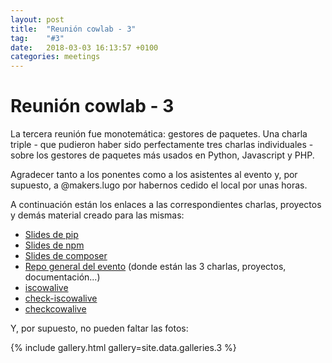 ```yaml
---
layout: post
title:  "Reunión cowlab - 3"
tag:    "#3"
date:   2018-03-03 16:13:57 +0100
categories: meetings
---
```

# Reunión cowlab - 3

La tercera reunión fue monotemática: gestores de paquetes. Una charla triple - que pudieron haber sido perfectamente tres charlas individuales - sobre los gestores de paquetes más usados en Python, Javascript y PHP.

Agradecer tanto a los ponentes como a los asistentes al evento y, por supuesto, a @makers.lugo por habernos cedido el local por unas horas.

A continuación están los enlaces a las correspondientes charlas, proyectos y demás material creado para las mismas:

* [Slides de pip](https://cowlab-lugo.github.io/packages/pip/slides/)
* [Slides de npm](https://cowlab-lugo.github.io/packages/npm/slides/)
* [Slides de composer](https://cowlab-lugo.github.io/packages/composer/slides/)
* [Repo general del evento](https://github.com/cowlab-lugo/packages) (donde están las 3 charlas, proyectos, documentación...)
* [iscowalive](https://github.com/cowlab-lugo/iscowalive)
* [check-iscowalive](https://github.com/cowlab-lugo/check-iscowalive)
* [checkcowalive](https://github.com/cowlab-lugo/checkcowalive)

Y, por supuesto, no pueden faltar las fotos:

{% include gallery.html gallery=site.data.galleries.3 %}